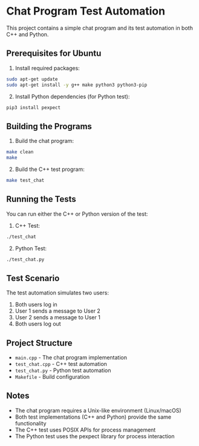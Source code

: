 # Chat Program Test Automation

This project contains a simple chat program and its test automation in both C++ and Python.

## Prerequisites for Ubuntu

1. Install required packages:
```bash
sudo apt-get update
sudo apt-get install -y g++ make python3 python3-pip
```

2. Install Python dependencies (for Python test):
```bash
pip3 install pexpect
```

## Building the Programs

1. Build the chat program:
```bash
make clean
make
```

2. Build the C++ test program:
```bash
make test_chat
```

## Running the Tests

You can run either the C++ or Python version of the test:

1. C++ Test:
```bash
./test_chat
```

2. Python Test:
```bash
./test_chat.py
```

## Test Scenario

The test automation simulates two users:
1. Both users log in
2. User 1 sends a message to User 2
3. User 2 sends a message to User 1
4. Both users log out

## Project Structure

- `main.cpp` - The chat program implementation
- `test_chat.cpp` - C++ test automation
- `test_chat.py` - Python test automation
- `Makefile` - Build configuration

## Notes

- The chat program requires a Unix-like environment (Linux/macOS)
- Both test implementations (C++ and Python) provide the same functionality
- The C++ test uses POSIX APIs for process management
- The Python test uses the pexpect library for process interaction 